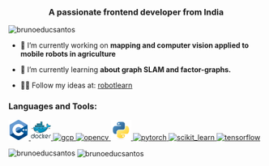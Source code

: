 <h3 align="center">A passionate frontend developer from India</h3>

<p align="left"> <img src="https://komarev.com/ghpvc/?username=brunoeducsantos&label=Profile%20views&color=0e75b6&style=flat" alt="brunoeducsantos" /> </p>

- 🔭 I’m currently working on **mapping and computer vision applied to mobile robots in agriculture**

- 🌱 I’m currently learning **about graph SLAM and factor-graphs.**

- 👨‍💻 Follow my ideas at: [robotlearn](https://brunoeducsantos.github.io/robotlearn/)


<h3 align="left">Languages and Tools:</h3>
<p align="left"> <a href="https://www.w3schools.com/cpp/" target="_blank"> <img src="https://raw.githubusercontent.com/devicons/devicon/master/icons/cplusplus/cplusplus-original.svg" alt="cplusplus" width="40" height="40"/> </a> <a href="https://www.docker.com/" target="_blank"> <img src="https://raw.githubusercontent.com/devicons/devicon/master/icons/docker/docker-original-wordmark.svg" alt="docker" width="40" height="40"/> </a> <a href="https://cloud.google.com" target="_blank"> <img src="https://www.vectorlogo.zone/logos/google_cloud/google_cloud-icon.svg" alt="gcp" width="40" height="40"/> </a> <a href="https://opencv.org/" target="_blank"> <img src="https://www.vectorlogo.zone/logos/opencv/opencv-icon.svg" alt="opencv" width="40" height="40"/> </a> <a href="https://www.python.org" target="_blank"> <img src="https://raw.githubusercontent.com/devicons/devicon/master/icons/python/python-original.svg" alt="python" width="40" height="40"/> </a> <a href="https://pytorch.org/" target="_blank"> <img src="https://www.vectorlogo.zone/logos/pytorch/pytorch-icon.svg" alt="pytorch" width="40" height="40"/> </a> <a href="https://scikit-learn.org/" target="_blank"> <img src="https://upload.wikimedia.org/wikipedia/commons/0/05/Scikit_learn_logo_small.svg" alt="scikit_learn" width="40" height="40"/> </a> <a href="https://www.tensorflow.org" target="_blank"> <img src="https://www.vectorlogo.zone/logos/tensorflow/tensorflow-icon.svg" alt="tensorflow" width="40" height="40"/> </a> </p>

<p><img align="left" src="https://github-readme-stats.vercel.app/api/top-langs?username=brunoeducsantos&show_icons=true&locale=en&layout=compact" alt="brunoeducsantos" /></p>

<p>&nbsp;<img align="center" src="https://github-readme-stats.vercel.app/api?username=brunoeducsantos&show_icons=true&locale=en" alt="brunoeducsantos" /></p>
